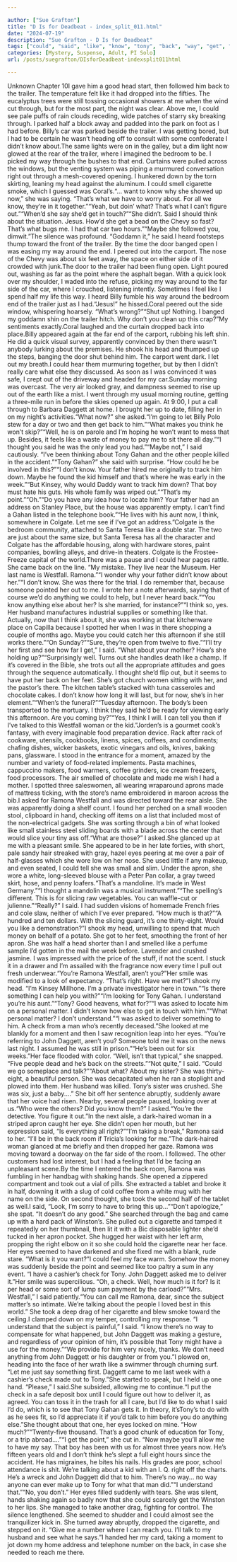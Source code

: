 ```yaml
---

author: ["Sue Grafton"]
title: "D Is for Deadbeat - index_split_011.html"
date: "2024-07-19"
description: "Sue Grafton - D Is for Deadbeat"
tags: ["could", "said", "like", "know", "tony", "back", "way", "get", "think", "head", "trailer", "see", "daggett", "ramona", "eye", "half", "right", "cigarette", "maybe", "side", "far", "thought", "gahan", "westfall", "apron"]
categories: [Mystery, Suspense, Adult, PI Solo]
url: /posts/suegrafton/DIsforDeadbeat-indexsplit011html

---
```



Unknown
Chapter 10I gave him a good head start, then followed him back to the trailer. The temperature felt like it had dropped into the fifties. The eucalyptus trees were still tossing occasional showers at me when the wind cut through, but for the most part, the night was clear. Above me, I could see pale puffs of rain clouds receding, wide patches of starry sky breaking through. I parked half a block away and padded into the park on foot as I had before. Billy’s car was parked beside the trailer. I was getting bored, but I had to be certain he wasn’t heading off to consult with some confederate I didn’t know about.The same lights were on in the galley, but a dim light now glowed at the rear of the trailer, where I imagined the bedroom to be. I picked my way through the bushes to that end. Curtains were pulled across the windows, but the venting system was piping a murmured conversation right out through a mesh-covered opening. I hunkered down by the torn skirting, leaning my head against the aluminum. I could smell cigarette smoke, which I guessed was Coral’s.“... want to know why she showed up now,” she was saying. “That’s what we have to worry about. For all we know, they’re in it together.”“Yeah, but doin’ what? That’s what I can’t figure out.”“When’d she say she’d get in touch?”“She didn’t. Said I should think about the situation. Jesus. How’d she get a bead on the Chevy so fast? That’s what bugs me. I had that car two hours.”“Maybe she followed you, dimwit.”The silence was profound. “Goddamn it,” he said.I heard footsteps thump toward the front of the trailer. By the time the door banged open I was easing my way around the end. I peered out into the carport. The nose of the Chevy was about six feet away, the space on either side of it crowded with junk.The door to the trailer had been flung open. Light poured out, washing as far as the point where the asphalt began. With a quick look over my shoulder, I waded into the refuse, picking my way around to the far side of the car, where I crouched, listening intently. Sometimes I feel like I spend half my life this way. I heard Billy fumble his way around the bedroom end of the trailer just as I had.“Jesus!” he hissed.Coral peered out the side window, whispering hoarsely. “What’s wrong?”“Shut up! Nothing. I banged my goddamn shin on the trailer hitch. Why don’t you clean up this crap?”My sentiments exactly.Coral laughed and the curtain dropped back into place.Billy appeared again at the far end of the carport, rubbing his left shin. He did a quick visual survey, apparently convinced by then there wasn’t anybody lurking about the premises. He shook his head and thumped up the steps, banging the door shut behind him. The carport went dark. I let out my breath.I could hear them murmuring together, but by then I didn’t really care what else they discussed. As soon as I was convinced it was safe, I crept out of the driveway and headed for my car.Sunday morning was overcast. The very air looked gray, and dampness seemed to rise up out of the earth like a mist. I went through my usual morning routine, getting a three-mile run in before the skies opened up again. At 9:00, I put a call through to Barbara Daggett at home. I brought her up to date, filling her in on my night’s activities.“What now?” she asked.“I’m going to let Billy Polo stew for a day or two and then get back to him.”“What makes you think he won’t skip?”“Well, he is on parole and I’m hoping he won’t want to mess that up. Besides, it feels like a waste of money to pay me to sit there all day.”“I thought you said he was the only lead you had.”“Maybe not,” I said cautiously. “I’ve been thinking about Tony Gahan and the other people killed in the accident.”“Tony Gahan?” she said with surprise. “How could he be involved in this?”“I don’t know. Your father hired me originally to track him down. Maybe he found the kid himself and that’s where he was early in the week.”“But Kinsey, why would Daddy want to track him down? That boy must hate his guts. His whole family was wiped out.”“That’s my point.”“Oh.”“Do you have any idea how to locate him? Your father had an address on Stanley Place, but the house was apparently empty. I can’t find a Gahan listed in the telephone book.”“He lives with his aunt now, I think, somewhere in Colgate. Let me see if I’ve got an address.”Colgate is the bedroom community, attached to Santa Teresa like a double star. The two are just about the same size, but Santa Teresa has all the character and Colgate has the affordable housing, along with hardware stores, paint companies, bowling alleys, and drive-in theaters. Colgate is the Frostee-Freeze capital of the world.There was a pause and I could hear pages rattle. She came back on the line. “My mistake. They live near the Museum. Her last name is Westfall. Ramona.”“I wonder why your father didn’t know about her.”“I don’t know. She was there for the trial. I do remember that, because someone pointed her out to me. I wrote her a note afterwards, saying that of course we’d do anything we could to help, but I never heard back.”“You know anything else about her? Is she married, for instance?”“I think so, yes. Her husband manufactures industrial supplies or something like that. Actually, now that I think about it, she was working at that kitchenware place on Capilla because I spotted her when I was in there shopping a couple of months ago. Maybe you could catch her this afternoon if she still works there.”“On Sunday?”“Sure, they’re open from twelve to five.”“I’ll try her first and see how far I get,” I said. “What about your mother? How’s she holding up?”“Surprisingly well. Turns out she handles death like a champ. If it’s covered in the Bible, she trots out all the appropriate attitudes and goes through the sequence automatically. I thought she’d flip out, but it seems to have put her back on her feet. She’s got church women sitting with her, and the pastor’s there. The kitchen table’s stacked with tuna casseroles and chocolate cakes. I don’t know how long it will last, but for now, she’s in her element.”“When’s the funeral?”“Tuesday afternoon. The body’s been transported to the mortuary. I think they said he’d be ready for viewing early this afternoon. Are you coming by?”“Yes, I think I will. I can tell you then if I’ve talked to this Westfall woman or the kid.”Jorden’s is a gourmet cook’s fantasy, with every imaginable food preparation device. Rack after rack of cookware, utensils, cookbooks, linens, spices, coffees, and condiments; chafing dishes, wicker baskets, exotic vinegars and oils, knives, baking pans, glassware. I stood in the entrance for a moment, amazed by the number and variety of food-related implements. Pasta machines, cappuccino makers, food warmers, coffee grinders, ice cream freezers, food processors. The air smelled of chocolate and made me wish I had a mother. I spotted three saleswomen, all wearing wraparound aprons made of mattress ticking, with the store’s name embroidered in maroon across the bib.I asked for Ramona Westfall and was directed toward the rear aisle. She was apparently doing a shelf count. I found her perched on a small wooden stool, clipboard in hand, checking off items on a list that included most of the non-electrical gadgets. She was sorting through a bin of what looked like small stainless steel sliding boards with a blade across the center that would slice your tiny ass off.“What are those?” I asked.She glanced up at me with a pleasant smile. She appeared to be in her late forties, with short, pale sandy hair streaked with gray, hazel eyes peering at me over a pair of half-glasses which she wore low on her nose. She used little if any makeup, and even seated, I could tell she was small and slim. Under the apron, she wore a white, long-sleeved blouse with a Peter Pan collar, a gray tweed skirt, hose, and penny loafers.“That’s a mandoline. It’s made in West Germany.”“I thought a mandolin was a musical instrument.”“The spelling’s different. This is for slicing raw vegetables. You can waffle-cut or julienne.”“Really?” I said. I had sudden visions of homemade French fries and cole slaw, neither of which I’ve ever prepared. “How much is that?”“A hundred and ten dollars. With the slicing guard, it’s one thirty-eight. Would you like a demonstration?”I shook my head, unwilling to spend that much money on behalf of a potato. She got to her feet, smoothing the front of her apron. She was half a head shorter than I and smelled like a perfume sample I’d gotten in the mail the week before. Lavender and crushed jasmine. I was impressed with the price of the stuff, if not the scent. I stuck it in a drawer and I’m assailed with the fragrance now every time I pull out fresh underwear.“You’re Ramona Westfall, aren’t you?”Her smile was modified to a look of expectancy. “That’s right. Have we met?”I shook my head. “I’m Kinsey Millhone. I’m a private investigator here in town.”“Is there something I can help you with?”“I’m looking for Tony Gahan. I understand you’re his aunt.”“Tony? Good heavens, what for?”“I was asked to locate him on a personal matter. I didn’t know how else to get in touch with him.”“What personal matter? I don’t understand.”“I was asked to deliver something to him. A check from a man who’s recently deceased.”She looked at me blankly for a moment and then I saw recognition leap into her eyes. “You’re referring to John Daggett, aren’t you? Someone told me it was on the news last night. I assumed he was still in prison.”“He’s been out for six weeks.”Her face flooded with color. “Well, isn’t that typical,” she snapped. “Five people dead and he’s back on the streets.”“Not quite,” I said. “Could we go someplace and talk?”“About what? About my sister? She was thirty-eight, a beautiful person. She was decapitated when he ran a stoplight and plowed into them. Her husband was killed. Tony’s sister was crushed. She was six, just a baby....” She bit off her sentence abruptly, suddenly aware that her voice had risen. Nearby, several people paused, looking over at us.“Who were the others? Did you know them?” I asked.“You’re the detective. You figure it out.”In the next aisle, a dark-haired woman in a striped apron caught her eye. She didn’t open her mouth, but her expression said, “Is everything all right?”“I’m taking a break,” Ramona said to her. “I’ll be in the back room if Tricia’s looking for me.”The dark-haired woman glanced at me briefly and then dropped her gaze. Ramona was moving toward a doorway on the far side of the room. I followed. The other customers had lost interest, but I had a feeling that I’d be facing an unpleasant scene.By the time I entered the back room, Ramona was fumbling in her handbag with shaking hands. She opened a zippered compartment and took out a vial of pills. She extracted a tablet and broke it in half, downing it with a slug of cold coffee from a white mug with her name on the side. On second thought, she took the second half of the tablet as well.I said, “Look, I’m sorry to have to bring this up...”“Don’t apologize,” she spat. “It doesn’t do any good.” She searched through the bag and came up with a hard pack of Winston’s. She pulled out a cigarette and tamped it repeatedly on her thumbnail, then lit it with a Bic disposable lighter she’d tucked in her apron pocket. She hugged her waist with her left arm, propping the right elbow on it so she could hold the cigarette near her face. Her eyes seemed to have darkened and she fixed me with a blank, rude stare. “What is it you want?”I could feel my face warm. Somehow the money was suddenly beside the point and seemed like too paltry a sum in any event. “I have a cashier’s check for Tony. John Daggett asked me to deliver it.”Her smile was supercilious. “Oh, a check. Well, how much is it for? Is it per head or some sort of lump sum payment by the carload?”“Mrs. Westfall,” I said patiently.“You can call me Ramona, dear, since the subject matter’s so intimate. We’re talking about the people I loved best in this world.” She took a deep drag of her cigarette and blew smoke toward the ceiling.I clamped down on my temper, controlling my response. “I understand that the subject is painful,” I said. “I know there’s no way to compensate for what happened, but John Daggett was making a gesture, and regardless of your opinion of him, it’s possible that Tony might have a use for the money.”“We provide for him very nicely, thanks. We don’t need anything from John Daggett or his daughter or from you.”I plowed on, heading into the face of her wrath like a swimmer through churning surf. “Let me just say something first. Daggett came to me last week with a cashier’s check made out to Tony.”She started to speak, but I held up one hand. “Please,” I said.She subsided, allowing me to continue.“I put the check in a safe deposit box until I could figure out how to deliver it, as agreed. You can toss it in the trash for all I care, but I’d like to do what I said I’d do, which is to see that Tony Gahan gets it. In theory, it’sTony’s to do with as he sees fit, so I’d appreciate it if you’d talk to him before you do anything else.”She thought about that one, her eyes locked on mine. “How much?”“Twenty-five thousand. That’s a good chunk of education for Tony, or a trip abroad....”“I get the point,” she cut in. “Now maybe you’ll allow me to have my say. That boy has been with us for almost three years now. He’s fifteen years old and I don’t think he’s slept a full eight hours since the accident. He has migraines, he bites his nails. His grades are poor, school attendance is shit. We’re talking about a kid with an I. Q. right off the charts. He’s a wreck and John Daggett did that to him. There’s no way... no way anyone can ever make up to Tony for what that man did.”“I understand that.”“No, you don’t.” Her eyes filled suddenly with tears. She was silent, hands shaking again so badly now that she could scarcely get the Winston to her lips. She managed to take another drag, fighting for control. The silence lengthened. She seemed to shudder and I could almost see the tranquilizer kick in. She turned away abruptly, dropped the cigarette, and stepped on it. “Give me a number where I can reach you. I’ll talk to my husband and see what he says.”I handed her my card, taking a moment to jot down my home address and telephone number on the back, in case she needed to reach me there.
